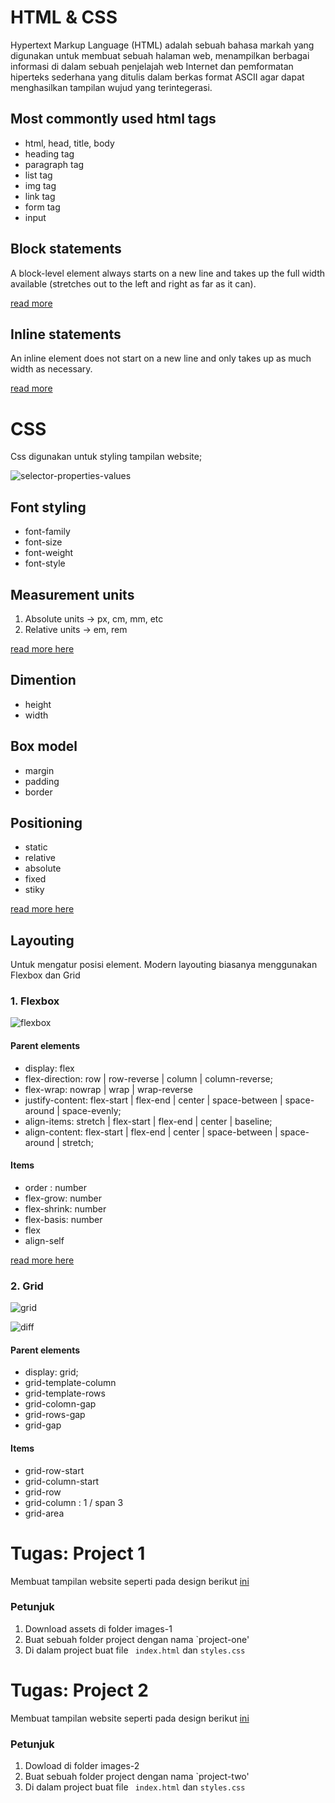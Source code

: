# HTML & CSS

Hypertext Markup Language (HTML) adalah sebuah
bahasa markah yang digunakan untuk membuat sebuah
halaman web, menampilkan berbagai informasi di dalam
sebuah penjelajah web Internet dan pemformatan
hiperteks sederhana yang ditulis dalam berkas format
ASCII agar dapat menghasilkan tampilan wujud yang
terintegerasi.

## Most commontly used html tags

- html, head, title, body
- heading tag
- paragraph tag
- list tag
- img tag
- link tag
- form tag
- input

## Block statements

A block-level element always starts on a new line and takes up the full width available (stretches out to the left and right as far as it can).

[read more](https://www.w3schools.com/html/html_blocks.asp)

## Inline statements

An inline element does not start on a new line and only takes up as much width as necessary.

[read more](https://www.w3schools.com/html/html_blocks.asp)

# CSS
Css digunakan untuk styling tampilan website;

![selector-properties-values](https://www.w3schools.com/css/selector.gif)

## Font styling

- font-family
- font-size
- font-weight
- font-style

## Measurement units

1. Absolute units -> px, cm, mm, etc
2. Relative units -> em, rem

[read more here](https://www.tutorialrepublic.com/css-tutorial/css-units.php)

## Dimention

- height
- width

## Box model

- margin
- padding
- border

## Positioning

- static
- relative
- absolute
- fixed
- stiky

[read more here](https://www.w3schools.com/css/css_positioning.asp)

## Layouting
Untuk mengatur posisi element. Modern layouting biasanya menggunakan Flexbox dan Grid

### 1. Flexbox

![flexbox](https://assets.wordpress.envato-static.com/uploads/2015/06/02-flex-justify-content-design-style.jpg)

#### Parent elements

- display: flex
- flex-direction: row | row-reverse | column | column-reverse;
- flex-wrap: nowrap | wrap | wrap-reverse
- justify-content: flex-start | flex-end | center | space-between | space-around | space-evenly;
- align-items: stretch | flex-start | flex-end | center | baseline;
- align-content: flex-start | flex-end | center | space-between | space-around | stretch;

#### Items

- order : number
- flex-grow: number
- flex-shrink: number
- flex-basis: number
- flex
- align-self

[read more here](https://css-tricks.com/snippets/css/a-guide-to-flexbox/)

### 2. Grid

![grid](https://dab1nmslvvntp.cloudfront.net/wp-content/uploads/2013/05/960-12-col-grid.jpg)

![diff](https://static.cdn-cdpl.com/700x350/2dd7d3ba70bcbe34f8b0d7242c773a78/grid_flex.png)

#### Parent elements

- display: grid;
- grid-template-column
- grid-template-rows
- grid-colomn-gap
- grid-rows-gap
- grid-gap

#### Items

- grid-row-start
- grid-column-start
- grid-row
- grid-column : 1 / span 3
- grid-area

# Tugas: Project 1
Membuat tampilan website seperti pada design berikut [ini](https://www.figma.com/file/iR3NOdmsECdSOhx1WjDd87/project-one?node-id=0%3A1)

### Petunjuk
1. Download assets di folder images-1 
2. Buat sebuah folder project dengan nama `project-one'
3. Di dalam project buat file ``` index.html``` dan ```styles.css```

# Tugas: Project 2
Membuat tampilan website seperti pada design berikut [ini](https://www.figma.com/file/UDYNJEIn0LJRfJrgKIylTx/html-css-project-2)

### Petunjuk
1. Dowload di folder images-2 
2. Buat sebuah folder project dengan nama `project-two'
3. Di dalam project buat file ``` index.html``` dan ```styles.css```
